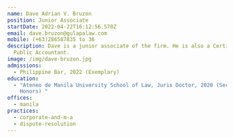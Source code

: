 ```yaml
---
name: Dave Adrian V. Bruzon
position: Junior Associate
startDate: 2022-04-22T16:12:56.570Z
email: dave.bruzon@gulapalaw.com
mobile: (+63)286587835 to 36
description: Dave is a junior associate of the firm. He is also a Certified
  Public Accountant.
image: /img/dave-bruzon.jpg
admissions:
  - Philippine Bar, 2022 (Exemplary)
education:
  - "Ateneo de Manila University School of Law, Juris Doctor, 2020 (Second
    Honors) "
offices:
  - manila
practices:
  - corporate-and-m-a
  - dispute-resolution
---
```

